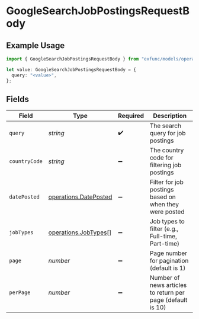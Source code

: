 # GoogleSearchJobPostingsRequestBody

## Example Usage

```typescript
import { GoogleSearchJobPostingsRequestBody } from "exfunc/models/operations";

let value: GoogleSearchJobPostingsRequestBody = {
  query: "<value>",
};
```

## Fields

| Field                                                          | Type                                                           | Required                                                       | Description                                                    |
| -------------------------------------------------------------- | -------------------------------------------------------------- | -------------------------------------------------------------- | -------------------------------------------------------------- |
| `query`                                                        | *string*                                                       | :heavy_check_mark:                                             | The search query for job postings                              |
| `countryCode`                                                  | *string*                                                       | :heavy_minus_sign:                                             | The country code for filtering job postings                    |
| `datePosted`                                                   | [operations.DatePosted](../../models/operations/dateposted.md) | :heavy_minus_sign:                                             | Filter for job postings based on when they were posted         |
| `jobTypes`                                                     | [operations.JobTypes](../../models/operations/jobtypes.md)[]   | :heavy_minus_sign:                                             | Job types to filter (e.g., Full-time, Part-time)               |
| `page`                                                         | *number*                                                       | :heavy_minus_sign:                                             | Page number for pagination (default is 1)                      |
| `perPage`                                                      | *number*                                                       | :heavy_minus_sign:                                             | Number of news articles to return per page (default is 10)     |